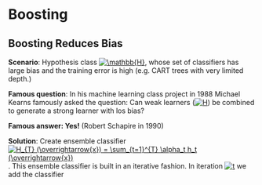 # Boosting

## Boosting Reduces Bias

**Scenario**: Hypothesis class <a href="https://www.codecogs.com/eqnedit.php?latex=\mathbb{H}" target="_blank"><img src="https://latex.codecogs.com/gif.latex?\mathbb{H}" title="\mathbb{H}" /></a>, whose set of classifiers has large bias and the training error is high (e.g. CART trees with very limited depth.)

**Famous question**: In his machine learning class project in 1988 Michael Kearns famously asked the question: Can weak learners (<a href="https://www.codecogs.com/eqnedit.php?latex=H" target="_blank"><img src="https://latex.codecogs.com/gif.latex?H" title="H" /></a>) be combined to generate a strong learner with los bias?

**Famous answer: Yes!** (Robert Schapire in 1990)

**Solution**: Create ensemble classifier <a href="https://www.codecogs.com/eqnedit.php?latex=H_{T}&space;(\overrightarrow{x})&space;=&space;\sum_{t=1}^{T}&space;\alpha_t&space;h_t&space;(\overrightarrow{x})" target="_blank"><img src="https://latex.codecogs.com/gif.latex?H_{T}&space;(\overrightarrow{x})&space;=&space;\sum_{t=1}^{T}&space;\alpha_t&space;h_t&space;(\overrightarrow{x})" title="H_{T} (\overrightarrow{x}) = \sum_{t=1}^{T} \alpha_t h_t (\overrightarrow{x})" /></a>. This ensemble classifier is built in an iterative fashion. In iteration <a href="https://www.codecogs.com/eqnedit.php?latex=t" target="_blank"><img src="https://latex.codecogs.com/gif.latex?t" title="t" /></a> we add the classifier 
